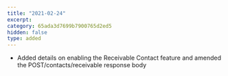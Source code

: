 ```yaml
---
title: "2021-02-24"
excerpt:
category: 65ada3d7699b7900765d2ed5
hidden: false
type: added
---
```


* Added details on enabling the Receivable Contact feature and amended the POST/contacts/receivable response body

